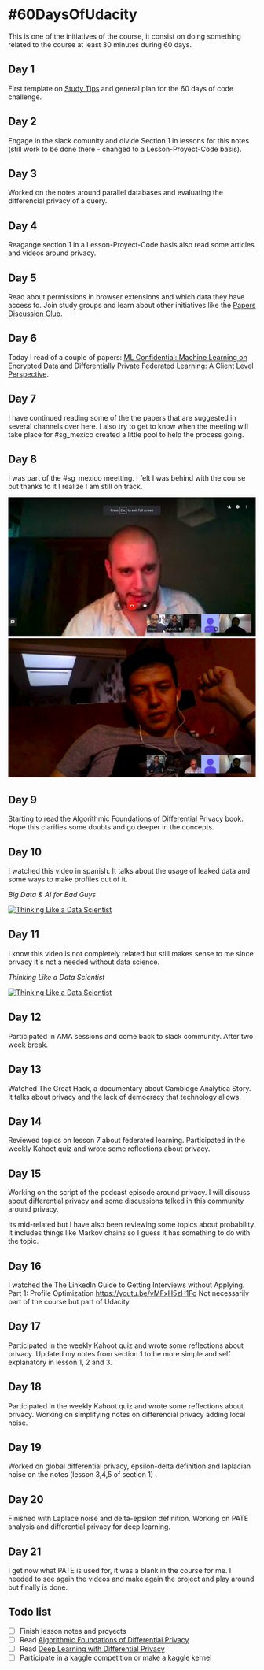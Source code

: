 # #60DaysOfUdacity

This is one of the initiatives of the course, it consist on doing something related to the course at least 30 minutes during 60 days.

## Day 1

First template on [Study Tips](Study%20Tips.md) and general plan for the 60 days of code challenge.

## Day 2

Engage in the slack comunity and divide Section 1 in lessons for this notes (still work to be done there - changed to a Lesson-Proyect-Code basis).

## Day 3

Worked on the notes around parallel databases and evaluating the differencial privacy of a query.

## Day 4

Reagange section 1 in a Lesson-Proyect-Code basis also read some articles and videos around privacy.

## Day 5

Read about permissions in browser extensions and which data they have access to. Join study groups and learn about other initiatives like the [Papers Discussion Club](https://github.com/papersdclub/theclub).

## Day 6

Today I read of a couple of papers: [ML Confidential: Machine Learning on Encrypted Data](https://eprint.iacr.org/2012/323.pdf) and [Differentially Private Federated Learning: A Client Level Perspective](https://arxiv.org/pdf/1712.07557.pdf).

## Day 7

I have continued reading some of the the papers that are suggested in several channels over here. I also try to get to know when the meeting will take place for #sg_mexico created a little pool to help the process going.

## Day 8

I was part of the #sg_mexico meetting. I felt I was behind with the course but thanks to it I realize I am still on track.

![First Meeting 1](Img/sg_mexico_first_meeting_1.png)
![First Meeting 2](Img/sg_mexico_first_meeting_2.png)

## Day 9

Starting to read the [Algorithmic Foundations of Differential Privacy](https://www.cis.upenn.edu/~aaroth/Papers/privacybook.pdf) book. Hope this clarifies some doubts and go deeper in the concepts.

## Day 10

I watched this video in spanish. It talks about the usage of leaked data and some ways to make profiles out of it.

*Big Data & AI for Bad Guys*

[![Thinking Like a Data Scientist](https://img.youtube.com/vi/PfM6xXkB78M/0.jpg)](https://www.youtube.com/watch?v=PfM6xXkB78M)

## Day 11

I know this video is not completely related but still makes sense to me since privacy it's not a needed without data science.

*Thinking Like a Data Scientist*

[![Thinking Like a Data Scientist](https://img.youtube.com/vi/FGDaxOvQapc/0.jpg)](https://www.youtube.com/watch?v=FGDaxOvQapc)

## Day 12

Participated in AMA sessions and come back to slack community. After two week break.

## Day 13

Watched The Great Hack, a documentary about Cambidge Analytica Story. It talks about privacy and the lack of democracy that technology allows.

## Day 14

Reviewed topics on lesson 7 about federated learning. Participated in the weekly Kahoot quiz and wrote some reflections about privacy.

## Day 15

Working on the script of the podcast episode around privacy. I will discuss about differential privacy and some discussions talked in this community around privacy.

Its mid-related but I have also been reviewing some topics about probability. It includes things like Markov chains so I guess it has something to do with the topic.

## Day 16

I watched the The LinkedIn Guide to Getting Interviews without Applying. Part 1: Profile Optimization https://youtu.be/vMFxH5zH1Fo Not necessarily part of the course but part of Udacity.

## Day 17

Participated in the weekly Kahoot quiz and wrote some reflections about privacy.
Updated my notes from section 1 to be more simple and self explanatory in lesson 1, 2 and 3.

## Day 18

Participated in the weekly Kahoot quiz and wrote some reflections about privacy.
Working on simplifying notes on differencial privacy adding local noise.

## Day 19

Worked on global differential privacy, epsilon-delta definition and laplacian noise on the notes (lesson 3,4,5 of section 1) .

## Day 20

Finished with Laplace noise and delta-epsilon definition. Working on PATE analysis and differential privacy for deep learning. 

## Day 21

I get now what PATE is used for, it was a blank in the course for me. I needed to see again the videos and make again the project and play around but finally is done.

## Todo list

- [ ] Finish lesson notes and proyects
- [ ] Read [Algorithmic Foundations of Differential Privacy](https://www.cis.upenn.edu/~aaroth/Papers/privacybook.pdf)
- [ ] Read [Deep Learning with Differential Privacy](https://arxiv.org/pdf/1607.00133.pdf)
- [ ] Participate in a kaggle competition or make a kaggle kernel
